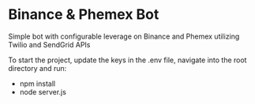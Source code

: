 # Binance & Phemex Bot
Simple bot with configurable leverage on Binance and Phemex utilizing Twilio and SendGrid APIs

To start the project, update the keys in the .env file, navigate into the root directory and run:

+ npm install
+ node server.js